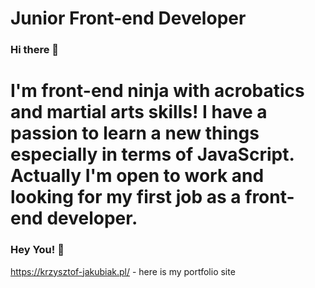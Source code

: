 # Junior Front-end Developer

### Hi there 👋

# I'm front-end ninja with acrobatics and martial arts skills! I have a passion to learn a new things especially in terms of JavaScript. Actually I'm open to work and looking for my first job as a front-end developer.

### Hey You! 👋
 https://krzysztof-jakubiak.pl/ - here is my portfolio site


<!--
**kj-ninja/kj-ninja** is a ✨ _special_ ✨ repository because its `README.md` (this file) appears on your GitHub profile.

Here are some ideas to get you started:

- 🔭 I’m currently working on ...
- 🌱 I’m currently learning ...
- 👯 I’m looking to collaborate on ...
- 🤔 I’m looking for help with ...
- 💬 Ask me about ...
- 📫 How to reach me: ...
- 😄 Pronouns: ...
- ⚡ Fun fact: ...
-->
